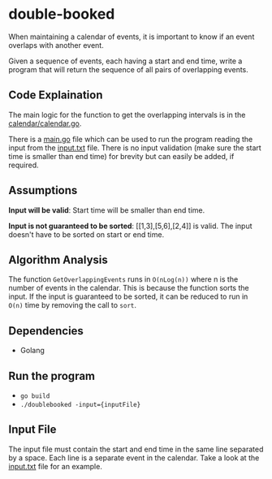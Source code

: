 # double-booked
When maintaining a calendar of events, it is important to know if an event overlaps with another event.

Given a sequence of events, each having a start and end time, write a program that will return the sequence of all pairs of overlapping events.

## Code Explaination
The main logic for the function to get the overlapping intervals is in the [calendar/calendar.go](https://github.com/zusyed/double-booked/blob/e6e2b2d405267a003057d86d6ecced1a809578ef/calendar/calendar.go#L19).

There is a [main.go](https://github.com/zusyed/double-booked/blob/e6e2b2d405267a003057d86d6ecced1a809578ef/main.go) file which can be used to run the program reading the input from the [input.txt](https://github.com/zusyed/double-booked/blob/e6e2b2d405267a003057d86d6ecced1a809578ef/input.txt) file. There is no input validation (make sure the start time is smaller than end time) for brevity but can easily be added, if required.

## Assumptions
**Input will be valid**: Start time will be smaller than end time.

**Input is not guaranteed to be sorted**: [[1,3],[5,6],[2,4]] is valid. The input doesn't have to be sorted on start or end time.

## Algorithm Analysis
The function `GetOverlappingEvents` runs in `O(nLog(n))` where n is the number of events in the calendar. This is because the function sorts the input. If the input is guaranteed to be sorted, it can be reduced to run in `O(n)` time by removing the call to `sort`.

## Dependencies
 - Golang

## Run the program
 - ```go build```
 - ```./doublebooked -input={inputFile}```
 
## Input File
The input file must contain the start and end time in the same line separated by a space. Each line is a separate event in the calendar. Take a look at the [input.txt](https://github.com/zusyed/double-booked/blob/406c74f6a8a37bce9a881e6c545494c612626d4a/input.txt) file for an example.
